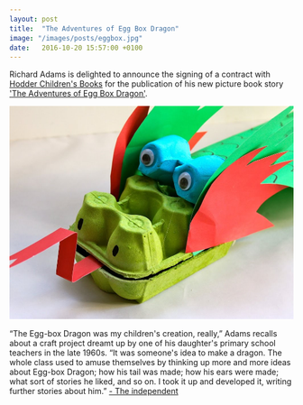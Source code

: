 ```yaml
---
layout: post
title:  "The Adventures of Egg Box Dragon"
image: "/images/posts/eggbox.jpg"
date:   2016-10-20 15:57:00 +0100
---
```

Richard Adams is delighted to announce the signing of a contract with [Hodder Children's Books](https://www.hachettechildrens.co.uk/homepage_hodderchildrens.page) for the publication of his new picture book story ['The Adventures of Egg Box Dragon'](https://www.hachettechildrens.co.uk/books/detail.page?isbn=9781444938401).

![An eggbox dragon](/images/posts/eggbox.jpg)

“The Egg-box Dragon was my children's creation, really,” Adams recalls about a craft project dreamt up by one of his daughter's primary school teachers in the late 1960s. “It was someone's idea to make a dragon. The whole class used to amuse themselves by thinking up more and more ideas about Egg-box Dragon; how his tail was made; how his ears were made; what sort of stories he liked, and so on. I took it up and developed it, writing further stories about him.” [- The independent](http://www.independent.co.uk/arts-entertainment/books/news/watership-down-author-richard-adams-plans-to-release-his-first-picture-book-for-five-year-olds-a6941761.html)